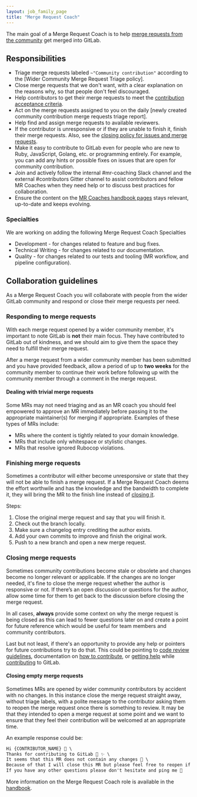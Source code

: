 ```yaml
---
layout: job_family_page
title: "Merge Request Coach"
---
```


The main goal of a Merge Request Coach is to help
[merge requests from the community](https://gitlab.com/gitlab-org/gitlab/merge_requests?label_name[]=Community%20contribution)
get merged into GitLab.

## Responsibilities

* Triage merge requests labeled `~"Community contribution"` according to the [Wider Community Merge Request Triage policy].
* Close merge requests that we don't want, with a clear explanation on the
  reasons why, so that people don't feel discouraged.
* Help contributors to get their merge requests to meet the
  [contribution acceptance criteria](https://docs.gitlab.com/ee/development/contributing/merge_request_workflow.html#contribution-acceptance-criteria).
* Act on the merge requests assigned to you on the daily [newly created community contribution merge requests triage report].
* Help find and assign merge requests to available reviewers.
* If the contributor is unresponsive or if they are unable to finish it, finish
  their merge requests. Also, see the [closing policy for issues and merge requests](https://docs.gitlab.com/ee/development/contributing/#closing-policy-for-issues-and-merge-requests).
* Make it easy to contribute to GitLab even for people who are new to Ruby,
  JavaScript, Golang, etc. or programming entirely. For example, you can add any hints or possible fixes on issues that are open for community contribution.
* Join and actively follow the internal #mr-coaching Slack channel and the external #contributors Gitter channel to assist contributors and fellow MR Coaches when they need help or to discuss best practices for collaboration.
* Ensure the content on the [MR Coaches handbook pages](/handbook/marketing/community-relations/code-contributor-program/resources/merge-request-coach-lifecycle) stays relevant, up-to-date and keeps evolving.

### Specialties 

We are working on adding the following Merge Request Coach Specialties

* Development - for changes related to feature and bug fixes.
* Technical Writing - for changes related to our documentation.
* Quality - for changes related to our tests and tooling (MR workflow, and pipeline configuration).

## Collaboration guidelines

As a Merge Request Coach you will collaborate with people from the wider GitLab community and respond or close their merge requests per need.

### Responding to merge requests

With each merge request opened by a wider community member, it's important to note GitLab is **not** their main focus. They have contributed to GitLab out of kindness, and we should aim to give them the space they need to fulfill their merge request.

After a merge request from a wider community member has been submitted and you have provided feedback, allow a period of up to **two weeks** for the community member to continue their work before following up with the community member through a comment in the merge request.

#### Dealing with trivial merge requests

Some MRs may not need triaging and as an MR coach you should feel empowered to approve an MR immediately before passing it to the appropriate maintainer(s) for merging if appropriate. Examples of these types of MRs include:

* MRs where the content is tightly related to your domain knowledge.
* MRs that include only whitespace or stylistic changes.
* MRs that resolve ignored Rubocop violations.

### Finishing merge requests

Sometimes a contributor will either become unresponsive or state that they will not be able to finish a merge request. If a Merge Request Coach deems the effort worthwile and has the knowledge and the bandwidth to complete it, they will bring the MR to the finish line instead of [closing it](#closing-merge-requests).

Steps:

 1. Close the original merge request and say that you will finish it.
 1. Check out the branch locally.
 1. Make sure a changelog entry crediting the author exists.
 1. Add your own commits to improve and finish the original work.
 1. Push to a new branch and open a new merge request.

### Closing merge requests

Sometimes community contributions become stale or obsolete and changes become no longer relevant or applicable. If the changes are no longer needed, it's fine to close the merge request whether the author is responsive or not. If there’s an open discussion or questions for the author, allow some time for them to get back to the discussion before closing the merge request.

In all cases, **always** provide some context on why the merge request is being closed as this can lead to fewer questions later on and create a point for future reference which would be useful for team members and community contributors.

Last but not least, if there's an opportunity to provide any help or pointers for future contributions try to do that. This could be pointing to [code review guidelines](https://docs.gitlab.com/ee/development/code_review.html), documentation on [how to contribute](https://docs.gitlab.com/ee/development/contributing/#how-to-contribute), or [getting help](/community/contribute/#getting-help) while [contributing](/community/contribute/) to GitLab.

#### Closing empty merge requests

Sometimes MRs are opened by wider community contributors by accident with no changes. In this instance close the merge request straight away, without triage labels, with a polite message to the contributor asking them to reopen the merge request once there is something to review. It may be that they intended to open a merge request at some point and we want to ensure that they feel their contribution will be welcomed at an appropriate time.

An example response could be:

```markdown
Hi {CONTRIBUTOR_NAME} 👋 \
Thanks for contributing to GitLab 🙇 ✨ \
It seems that this MR does not contain any changes 🤔 \
Because of that I will close this MR but please feel free to reopen if you are still planning to contribute ❤ \
If you have any other questions please don't hesitate and ping me 🙂
```

More information on the Merge Request Coach role is available in the [handbook](/handbook/marketing/community-relations/code-contributor-program/resources/merge-request-coach-lifecycle.html).
